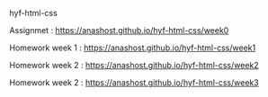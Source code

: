 hyf-html-css

Assignmet       : https://anashost.github.io/hyf-html-css/week0

Homework week 1 : https://anashost.github.io/hyf-html-css/week1

Homework week 2 : https://anashost.github.io/hyf-html-css/week2 

Homework week 2 : https://anashost.github.io/hyf-html-css/week3
